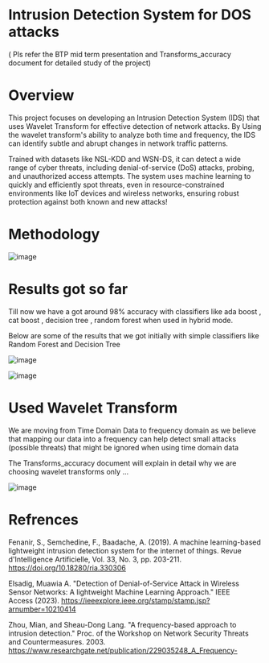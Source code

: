 # Intrusion Detection System for DOS attacks

( Pls refer the BTP mid term presentation and Transforms_accuracy document for detailed study of the project)

# Overview 

This project focuses on developing an Intrusion Detection System (IDS) that uses Wavelet Transform for effective detection of network attacks. By Using the wavelet transform's ability to analyze both time and frequency, the IDS can identify subtle and abrupt changes in network traffic patterns. 

Trained with datasets like NSL-KDD and WSN-DS, it can detect a wide range of cyber threats, including denial-of-service (DoS) attacks, probing, and unauthorized access attempts. The system uses machine learning to quickly and efficiently spot threats, even in resource-constrained environments like IoT devices and wireless networks, ensuring robust protection against both known and new attacks!

# Methodology 

![image](https://github.com/user-attachments/assets/d7098102-dd7f-4f16-b21c-e3730f2ed289)

# Results got so far 

Till now we have a got around 98% accuracy with classifiers like ada boost , cat boost , decision tree , random forest when used in hybrid mode.

Below are some of the results that we got initially with simple classifiers like Random Forest and Decision Tree

![image](https://github.com/user-attachments/assets/f25ae35f-da1a-418b-a250-e72ff27f6947)

![image](https://github.com/user-attachments/assets/629bfad6-9297-4c21-9b8d-3b7bc0e3bc7b)

# Used Wavelet Transform

We are moving from Time Domain Data to frequency domain as we believe  that mapping our data into a frequency can help detect small attacks  (possible threats) that might be ignored when using time domain data

The Transforms_accuracy document will explain in detail why we are choosing wavelet transforms only ...

![image](https://github.com/user-attachments/assets/0214bfa7-c8df-4f1a-a42b-6b659f5b0fbc)

# Refrences 

Fenanir, S., Semchedine, F., Baadache, A. (2019). A machine learning-based lightweight intrusion detection system for the internet of things. Revue d'Intelligence Artificielle, Vol. 33, No. 3, pp. 203-211. https://doi.org/10.18280/ria.330306

Elsadig, Muawia A. "Detection of Denial-of-Service Attack in Wireless Sensor Networks: A lightweight Machine Learning Approach." IEEE Access (2023).
      https://ieeexplore.ieee.org/stamp/stamp.jsp?arnumber=10210414

Zhou, Mian, and Sheau-Dong Lang. "A frequency-based approach to intrusion detection." Proc. of the Workshop on Network Security Threats and Countermeasures. 2003.
       https://www.researchgate.net/publication/229035248_A_Frequency-




